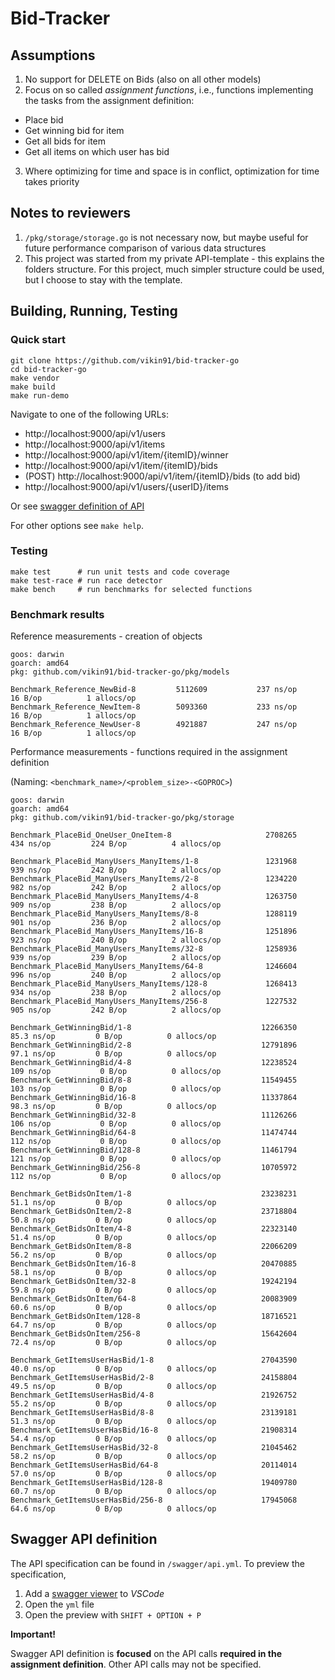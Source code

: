 # Bid-Tracker

## Assumptions

1. No support for DELETE on Bids (also on all other models)
2. Focus on so called _assignment functions_, i.e., functions implementing the tasks from the assignment definition:
  - Place bid
  - Get winning bid for item
  - Get all bids for item
  - Get all items on which user has bid
3. Where optimizing for time and space is in conflict, optimization for time takes priority

## Notes to reviewers

1. `/pkg/storage/storage.go` is not necessary now, but maybe useful for future performance comparison of various data structures
2. This project was started from my private API-template - this explains the folders structure. For this project, much simpler structure could be used, but I choose to stay with the template.

## Building, Running, Testing

### Quick start

```
git clone https://github.com/vikin91/bid-tracker-go
cd bid-tracker-go
make vendor
make build
make run-demo
```

Navigate to one of the following URLs:
- http://localhost:9000/api/v1/users
- http://localhost:9000/api/v1/items
- http://localhost:9000/api/v1/item/{itemID}/winner
- http://localhost:9000/api/v1/item/{itemID}/bids
- (POST) http://localhost:9000/api/v1/item/{itemID}/bids (to add bid)
- http://localhost:9000/api/v1/users/{userID}/items

Or see [swagger definition of API](swagger/api.yml)

For other options see `make help`.

### Testing

```
make test      # run unit tests and code coverage
make test-race # run race detector
make bench     # run benchmarks for selected functions
```

### Benchmark results

Reference measurements - creation of objects
```
goos: darwin
goarch: amd64
pkg: github.com/vikin91/bid-tracker-go/pkg/models

Benchmark_Reference_NewBid-8    	 5112609	       237 ns/op	      16 B/op	       1 allocs/op
Benchmark_Reference_NewItem-8   	 5093360	       233 ns/op	      16 B/op	       1 allocs/op
Benchmark_Reference_NewUser-8   	 4921887	       247 ns/op	      16 B/op	       1 allocs/op
```

Performance measurements - functions required in the assignment definition

(Naming: `<benchmark_name>/<problem_size>-<GOPROC>`)
```
goos: darwin
goarch: amd64
pkg: github.com/vikin91/bid-tracker-go/pkg/storage

Benchmark_PlaceBid_OneUser_OneItem-8       	             2708265	       434 ns/op	     224 B/op	       4 allocs/op

Benchmark_PlaceBid_ManyUsers_ManyItems/1-8 	             1231968	       939 ns/op	     242 B/op	       2 allocs/op
Benchmark_PlaceBid_ManyUsers_ManyItems/2-8 	             1234220	       982 ns/op	     242 B/op	       2 allocs/op
Benchmark_PlaceBid_ManyUsers_ManyItems/4-8 	             1263750	       909 ns/op	     238 B/op	       2 allocs/op
Benchmark_PlaceBid_ManyUsers_ManyItems/8-8 	             1288119	       901 ns/op	     236 B/op	       2 allocs/op
Benchmark_PlaceBid_ManyUsers_ManyItems/16-8         	 1251896	       923 ns/op	     240 B/op	       2 allocs/op
Benchmark_PlaceBid_ManyUsers_ManyItems/32-8         	 1258936	       939 ns/op	     239 B/op	       2 allocs/op
Benchmark_PlaceBid_ManyUsers_ManyItems/64-8         	 1246604	       996 ns/op	     240 B/op	       2 allocs/op
Benchmark_PlaceBid_ManyUsers_ManyItems/128-8        	 1268413	       934 ns/op	     238 B/op	       2 allocs/op
Benchmark_PlaceBid_ManyUsers_ManyItems/256-8        	 1227532	       905 ns/op	     242 B/op	       2 allocs/op

Benchmark_GetWinningBid/1-8                         	12266350	        85.3 ns/op	       0 B/op	       0 allocs/op
Benchmark_GetWinningBid/2-8                         	12791896	        97.1 ns/op	       0 B/op	       0 allocs/op
Benchmark_GetWinningBid/4-8                         	12238524	       109 ns/op	       0 B/op	       0 allocs/op
Benchmark_GetWinningBid/8-8                         	11549455	       103 ns/op	       0 B/op	       0 allocs/op
Benchmark_GetWinningBid/16-8                        	11337864	        98.3 ns/op	       0 B/op	       0 allocs/op
Benchmark_GetWinningBid/32-8                        	11126266	       106 ns/op	       0 B/op	       0 allocs/op
Benchmark_GetWinningBid/64-8                        	11474744	       112 ns/op	       0 B/op	       0 allocs/op
Benchmark_GetWinningBid/128-8                       	11461794	       121 ns/op	       0 B/op	       0 allocs/op
Benchmark_GetWinningBid/256-8                       	10705972	       112 ns/op	       0 B/op	       0 allocs/op

Benchmark_GetBidsOnItem/1-8                         	23238231	        51.1 ns/op	       0 B/op	       0 allocs/op
Benchmark_GetBidsOnItem/2-8                         	23718804	        50.8 ns/op	       0 B/op	       0 allocs/op
Benchmark_GetBidsOnItem/4-8                         	22323140	        51.4 ns/op	       0 B/op	       0 allocs/op
Benchmark_GetBidsOnItem/8-8                         	22066209	        56.2 ns/op	       0 B/op	       0 allocs/op
Benchmark_GetBidsOnItem/16-8                        	20470885	        58.1 ns/op	       0 B/op	       0 allocs/op
Benchmark_GetBidsOnItem/32-8                        	19242194	        59.8 ns/op	       0 B/op	       0 allocs/op
Benchmark_GetBidsOnItem/64-8                        	20083909	        60.6 ns/op	       0 B/op	       0 allocs/op
Benchmark_GetBidsOnItem/128-8                       	18716521	        64.7 ns/op	       0 B/op	       0 allocs/op
Benchmark_GetBidsOnItem/256-8                       	15642604	        72.4 ns/op	       0 B/op	       0 allocs/op

Benchmark_GetItemsUserHasBid/1-8                    	27043590	        40.0 ns/op	       0 B/op	       0 allocs/op
Benchmark_GetItemsUserHasBid/2-8                    	24158804	        49.5 ns/op	       0 B/op	       0 allocs/op
Benchmark_GetItemsUserHasBid/4-8                    	21926752	        55.2 ns/op	       0 B/op	       0 allocs/op
Benchmark_GetItemsUserHasBid/8-8                    	23139181	        51.3 ns/op	       0 B/op	       0 allocs/op
Benchmark_GetItemsUserHasBid/16-8                   	21908314	        54.4 ns/op	       0 B/op	       0 allocs/op
Benchmark_GetItemsUserHasBid/32-8                   	21045462	        58.2 ns/op	       0 B/op	       0 allocs/op
Benchmark_GetItemsUserHasBid/64-8                   	20114014	        57.0 ns/op	       0 B/op	       0 allocs/op
Benchmark_GetItemsUserHasBid/128-8                  	19409780	        60.7 ns/op	       0 B/op	       0 allocs/op
Benchmark_GetItemsUserHasBid/256-8                  	17945068	        64.6 ns/op	       0 B/op	       0 allocs/op
```

## Swagger API definition

The API specification can be found in `/swagger/api.yml`. To preview the specification,
1. Add a [swagger viewer](https://marketplace.visualstudio.com/items?itemName=Arjun.swagger-viewer) to _VSCode_
1. Open the `yml` file
1. Open the preview with `SHIFT + OPTION + P`

**Important!**

Swagger API definition is **focused** on the API calls **required in the assignment definition**. Other API calls may not be specified.

